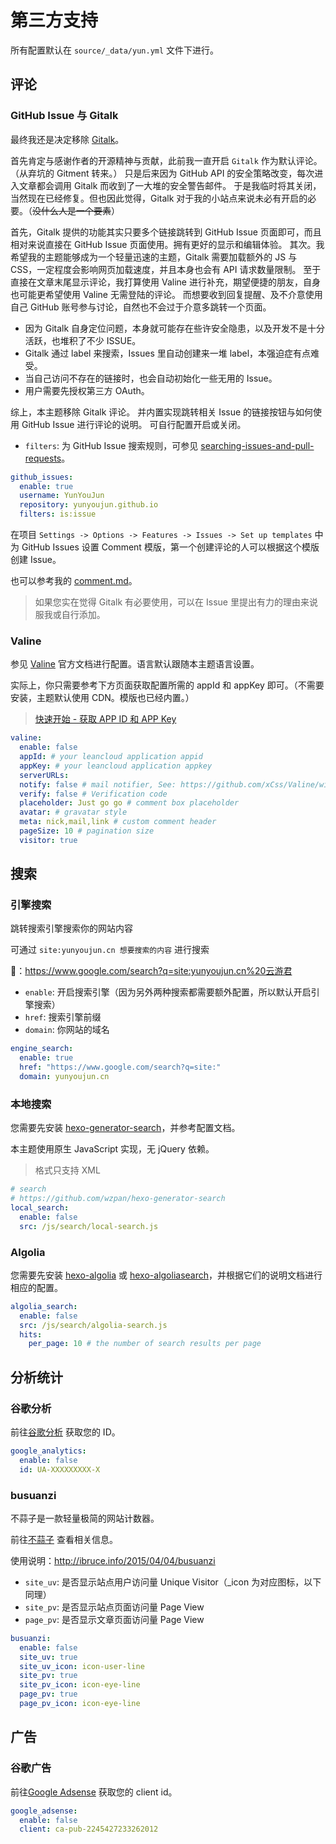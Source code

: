 # 第三方支持

所有配置默认在 `source/_data/yun.yml` 文件下进行。

## 评论

### GitHub Issue 与 Gitalk

最终我还是决定移除 [Gitalk](https://github.com/gitalk/gitalk)。

首先肯定与感谢作者的开源精神与贡献，此前我一直开启 `Gitalk` 作为默认评论。（从弃坑的 Gitment 转来。）
只是后来因为 GitHub API 的安全策略改变，每次进入文章都会调用 Gitalk 而收到了一大堆的安全警告邮件。
于是我临时将其关闭，当然现在已经修复。但也因此觉得，Gitalk 对于我的小站点来说未必有开启的必要。（~~没什么人是一个要素~~）

首先，Gitalk 提供的功能其实只要多个链接跳转到 GitHub Issue 页面即可，而且相对来说直接在 GitHub Issue 页面使用。拥有更好的显示和编辑体验。
其次。我希望我的主题能够成为一个轻量迅速的主题，Gitalk 需要加载额外的 JS 与 CSS，一定程度会影响网页加载速度，并且本身也会有 API 请求数量限制。
至于直接在文章末尾显示评论，我打算使用 Valine 进行补充，期望便捷的朋友，自身也可能更希望使用 Valine 无需登陆的评论。
而想要收到回复提醒、及不介意使用自己 GitHub 账号参与讨论，自然也不会过于介意多跳转一个页面。

- 因为 Gitalk 自身定位问题，本身就可能存在些许安全隐患，以及开发不是十分活跃，也堆积了不少 ISSUE。
- Gitalk 通过 label 来搜索，Issues 里自动创建来一堆 label，本强迫症有点难受。
- 当自己访问不存在的链接时，也会自动初始化一些无用的 Issue。
- 用户需要先授权第三方 OAuth。

综上，本主题移除 Gitalk 评论。
并内置实现跳转相关 Issue 的链接按钮与如何使用 GitHub Issue 进行评论的说明。
可自行配置开启或关闭。

- `filters`: 为 GitHub Issue 搜索规则，可参见 [searching-issues-and-pull-requests](https://help.github.com/en/github/searching-for-information-on-github/searching-issues-and-pull-requests)。

```yml
github_issues:
  enable: true
  username: YunYouJun
  repository: yunyoujun.github.io
  filters: is:issue
```

在项目 `Settings -> Options -> Features -> Issues -> Set up templates` 中为 GitHub Issues 设置 Comment 模版，第一个创建评论的人可以根据这个模版创建 Issue。

也可以参考我的 [comment.md](https://github.com/YunYouJun/yunyoujun.github.io/blob/hexo/.github/ISSUE_TEMPLATE/comment.md)。

> 如果您实在觉得 Gitalk 有必要使用，可以在 Issue 里提出有力的理由来说服我或自行添加。

### Valine

参见 [Valine](https://valine.js.org) 官方文档进行配置。语言默认跟随本主题语言设置。

实际上，你只需要参考下方页面获取配置所需的 appId 和 appKey 即可。（不需要安装，主题默认使用 CDN。模版也已经内置。）

> [快速开始 - 获取 APP ID 和 APP Key](https://valine.js.org/quickstart.html#%E8%8E%B7%E5%8F%96APP-ID-%E5%92%8C-APP-Key)

```yml
valine:
  enable: false
  appId: # your leancloud application appid
  appKey: # your leancloud application appkey
  serverURLs:
  notify: false # mail notifier, See: https://github.com/xCss/Valine/wiki
  verify: false # Verification code
  placeholder: Just go go # comment box placeholder
  avatar: # gravatar style
  meta: nick,mail,link # custom comment header
  pageSize: 10 # pagination size
  visitor: true
```

<!-- ## 分享

### AddThis

AddThis 提供多种社交分享挂件，请先前往 [AddThis](https://www.addthis.com/) 获取您的 ID。

```yml
add_this_id:
``` -->

## 搜索

### 引擎搜索

跳转搜索引擎搜索你的网站内容

可通过 `site:yunyoujun.cn 想要搜索的内容` 进行搜索

🌰：<https://www.google.com/search?q=site:yunyoujun.cn%20云游君>

- `enable`: 开启搜索引擎（因为另外两种搜索都需要额外配置，所以默认开启引擎搜索）
- `href`: 搜索引擎前缀
- `domain`: 你网站的域名

```yml
engine_search:
  enable: true
  href: "https://www.google.com/search?q=site:"
  domain: yunyoujun.cn
```

### 本地搜索

您需要先安装 [hexo-generator-search](https://github.com/wzpan/hexo-generator-search)，并参考配置文档。

本主题使用原生 JavaScript 实现，无 jQuery 依赖。

> 格式只支持 XML

```yml
# search
# https://github.com/wzpan/hexo-generator-search
local_search:
  enable: false
  src: /js/search/local-search.js
```

### Algolia

您需要先安装 [hexo-algolia](https://github.com/oncletom/hexo-algolia) 或 [hexo-algoliasearch](https://github.com/LouisBarranqueiro/hexo-algoliasearch)，并根据它们的说明文档进行相应的配置。

```yml
algolia_search:
  enable: false
  src: /js/search/algolia-search.js
  hits:
    per_page: 10 # the number of search results per page
```

## 分析统计

### 谷歌分析

前往[谷歌分析](https://analytics.google.com/) 获取您的 ID。

```yml
google_analytics:
  enable: false
  id: UA-XXXXXXXXX-X
```

### busuanzi

不蒜子是一款轻量极简的网站计数器。

前往[不蒜子](http://busuanzi.ibruce.info/) 查看相关信息。

使用说明：<http://ibruce.info/2015/04/04/busuanzi>

- `site_uv`: 是否显示站点用户访问量 Unique Visitor（\_icon 为对应图标，以下同理）
- `site_pv`: 是否显示站点页面访问量 Page View
- `page_pv`: 是否显示文章页面访问量 Page View

```yml
busuanzi:
  enable: false
  site_uv: true
  site_uv_icon: icon-user-line
  site_pv: true
  site_pv_icon: icon-eye-line
  page_pv: true
  page_pv_icon: icon-eye-line
```

## 广告

### 谷歌广告

前往[Google Adsense](https://www.google.com/adsense) 获取您的 client id。

```yml
google_adsense:
  enable: false
  client: ca-pub-2245427233262012
```
